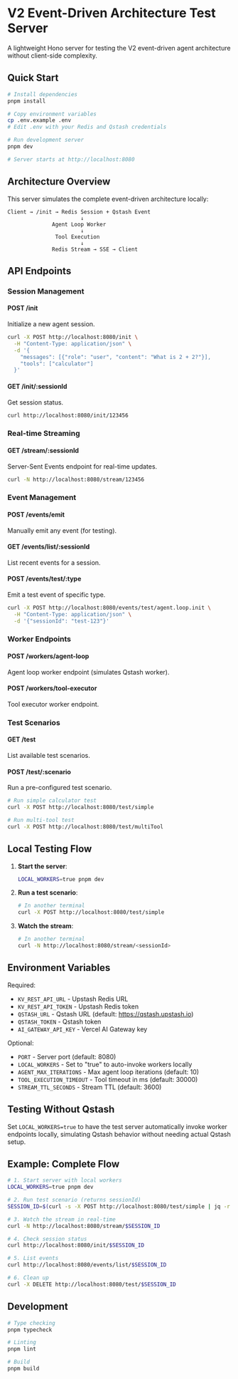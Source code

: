 # V2 Event-Driven Architecture Test Server

A lightweight Hono server for testing the V2 event-driven agent architecture without client-side complexity.

## Quick Start

```bash
# Install dependencies
pnpm install

# Copy environment variables
cp .env.example .env
# Edit .env with your Redis and Qstash credentials

# Run development server
pnpm dev

# Server starts at http://localhost:8080
```

## Architecture Overview

This server simulates the complete event-driven architecture locally:

```
Client → /init → Redis Session + Qstash Event
                       ↓
              Agent Loop Worker
                       ↓
               Tool Execution
                       ↓
              Redis Stream → SSE → Client
```

## API Endpoints

### Session Management

#### POST /init
Initialize a new agent session.

```bash
curl -X POST http://localhost:8080/init \
  -H "Content-Type: application/json" \
  -d '{
    "messages": [{"role": "user", "content": "What is 2 + 2?"}],
    "tools": ["calculator"]
  }'
```

#### GET /init/:sessionId
Get session status.

```bash
curl http://localhost:8080/init/123456
```

### Real-time Streaming

#### GET /stream/:sessionId
Server-Sent Events endpoint for real-time updates.

```bash
curl -N http://localhost:8080/stream/123456
```

### Event Management

#### POST /events/emit
Manually emit any event (for testing).

#### GET /events/list/:sessionId
List recent events for a session.

#### POST /events/test/:type
Emit a test event of specific type.

```bash
curl -X POST http://localhost:8080/events/test/agent.loop.init \
  -H "Content-Type: application/json" \
  -d '{"sessionId": "test-123"}'
```

### Worker Endpoints

#### POST /workers/agent-loop
Agent loop worker endpoint (simulates Qstash worker).

#### POST /workers/tool-executor
Tool executor worker endpoint.

### Test Scenarios

#### GET /test
List available test scenarios.

#### POST /test/:scenario
Run a pre-configured test scenario.

```bash
# Run simple calculator test
curl -X POST http://localhost:8080/test/simple

# Run multi-tool test
curl -X POST http://localhost:8080/test/multiTool
```

## Local Testing Flow

1. **Start the server**:
   ```bash
   LOCAL_WORKERS=true pnpm dev
   ```

2. **Run a test scenario**:
   ```bash
   # In another terminal
   curl -X POST http://localhost:8080/test/simple
   ```

3. **Watch the stream**:
   ```bash
   # In another terminal
   curl -N http://localhost:8080/stream/<sessionId>
   ```

## Environment Variables

Required:
- `KV_REST_API_URL` - Upstash Redis URL
- `KV_REST_API_TOKEN` - Upstash Redis token
- `QSTASH_URL` - Qstash URL (default: https://qstash.upstash.io)
- `QSTASH_TOKEN` - Qstash token
- `AI_GATEWAY_API_KEY` - Vercel AI Gateway key

Optional:
- `PORT` - Server port (default: 8080)
- `LOCAL_WORKERS` - Set to "true" to auto-invoke workers locally
- `AGENT_MAX_ITERATIONS` - Max agent loop iterations (default: 10)
- `TOOL_EXECUTION_TIMEOUT` - Tool timeout in ms (default: 30000)
- `STREAM_TTL_SECONDS` - Stream TTL (default: 3600)

## Testing Without Qstash

Set `LOCAL_WORKERS=true` to have the test server automatically invoke worker endpoints locally, simulating Qstash behavior without needing actual Qstash setup.

## Example: Complete Flow

```bash
# 1. Start server with local workers
LOCAL_WORKERS=true pnpm dev

# 2. Run test scenario (returns sessionId)
SESSION_ID=$(curl -s -X POST http://localhost:8080/test/simple | jq -r .sessionId)

# 3. Watch the stream in real-time
curl -N http://localhost:8080/stream/$SESSION_ID

# 4. Check session status
curl http://localhost:8080/init/$SESSION_ID

# 5. List events
curl http://localhost:8080/events/list/$SESSION_ID

# 6. Clean up
curl -X DELETE http://localhost:8080/test/$SESSION_ID
```

## Development

```bash
# Type checking
pnpm typecheck

# Linting
pnpm lint

# Build
pnpm build
```